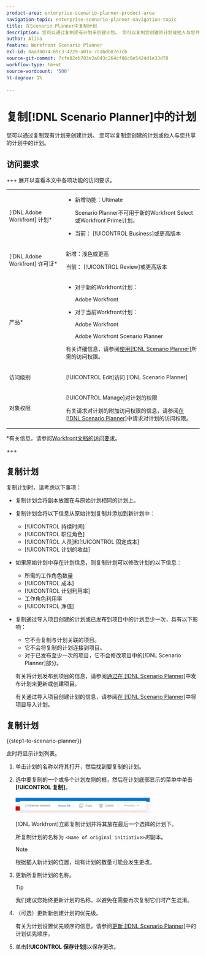 ```yaml
---
product-area: enterprise-scenario-planner-product-area
navigation-topic: enterprise-scenario-planner-navigation-topic
title: 在Scenario Planner中复制计划
description: 您可以通过复制现有计划来创建计划。 您可以复制您创建的计划或他人与您共享的计划中的计划。
author: Alina
feature: Workfront Scenario Planner
exl-id: 0aadb074-69c3-4229-a01a-7cabdb87e7cb
source-git-commit: 7cfe82eb703e2a043c264cf86c0e5424d1e33d78
workflow-type: tm+mt
source-wordcount: '500'
ht-degree: 1%

---
```


# 复制[!DNL Scenario Planner]中的计划

<!--Audited: 07/2024-->

您可以通过复制现有计划来创建计划。 您可以复制您创建的计划或他人与您共享的计划中的计划。

## 访问要求

+++ 展开以查看本文中各项功能的访问要求。

<table style="table-layout:auto"> 
 <col> 
 <col> 
 <tbody> 
  <tr> 
   <td> <p>[!DNL Adobe Workfront] 计划*</p> </td> 
   <td> <ul></li>
   <li><p>新增功能：Ultimate </p></li>
   <p>Scenario Planner不可用于新的Workfront Select或Workfront Prime计划。 </p>
   <li><p>当前： [!UICONTROL Business]或更高版本</p></ul>
   </td> 
  </tr> 
  <tr> 
   <td> <p>[!DNL Adobe Workfront] 许可证*</p> </td> 
   <td> <p>新增：浅色或更高</p> 
   <p>当前： [!UICONTROL Review]或更高版本</p> </td> 
  </tr> 
  <tr> 
   <td>产品* </td> 
   <td> <ul><li><p>对于新的Workfront计划：</p><p> Adobe Workfront</li></p>
   <li><p>对于当前Workfront计划： </p>
   <p>Adobe Workfront</p> <p>Adobe Workfront Scenario Planner</p></li></ul>

<p>有关详细信息，请参阅<a href="../scenario-planner/access-needed-to-use-sp.md" class="MCXref xref">使用[!DNL Scenario Planner]</a>所需的访问权限。 </p> </td> 
  </tr> 
  <tr data-mc-conditions=""> 
   <td>访问级别 </td> 
   <td> <p>[!UICONTROL Edit]访问 [!DNL Scenario Planner]</p> </td> 
  </tr> 
  <tr data-mc-conditions=""> 
   <td> <p>对象权限 </p> </td> 
   <td> <p>[!UICONTROL Manage]对计划的权限</p> <p>有关请求对计划的附加访问权限的信息，请参阅<a href="../scenario-planner/request-access-to-plan.md" class="MCXref xref">在[!DNL Scenario Planner]</a>中请求对计划的访问权限。</p> </td> 
  </tr> 
 </tbody> 
</table>

*有关信息，请参阅[Workfront文档的访问要求](/help/quicksilver/administration-and-setup/add-users/access-levels-and-object-permissions/access-level-requirements-in-documentation.md)。

+++

## 复制计划

复制计划时，请考虑以下事项：

* 复制计划会将副本放置在与原始计划相同的计划上。
* 复制计划会将以下信息从原始计划复制并添加到新计划中：

   * [!UICONTROL 持续时间]
   * [!UICONTROL 职位角色]
   * [!UICONTROL 人员]和[!UICONTROL 固定成本]
   * [!UICONTROL 计划的收益]

* 如果原始计划中存在计划信息，则复制计划可以修改计划的以下信息：

   * 所需的工作角色数量
   * [!UICONTROL 成本]
   * [!UICONTROL 计划利用率]
   * 工作角色利用率
   * [!UICONTROL 净值]

* 复制通过导入项目创建的计划或已发布到项目中的计划至少一次，具有以下影响：

   * 它不会复制与计划关联的项目。
   * 它不会将复制的计划连接到项目。
   * 对于已发布至少一次的项目，它不会修改项目中的[!DNL Scenario Planner]部分。

  有关将计划发布到项目的信息，请参阅[通过在 [!DNL Scenario Planner]](../scenario-planner/publish-scenarios-update-projects.md)中发布计划来更新或创建项目。

  有关通过导入项目创建计划的信息，请参阅[在 [!DNL Scenario Planner]](../scenario-planner/import-projects-to-plans.md)中将项目导入计划。

## 复制计划

{{step1-to-scenario-planner}}

此时将显示计划列表。

1. 单击计划的名称以将其打开，然后找到要复制的计划。
1. 选中要复制的一个或多个计划左侧的框，然后在计划底部显示的菜单中单击&#x200B;**[!UICONTROL 复制]**。

   ![复制计划](assets/bottom-manage-initiative-menu-350x45.png)

   [!DNL Workfront]立即复制计划并将其放在最后一个选择的计划下。

   所复制计划的名称为 `<Name of original initiative>`*的*&#x200B;副本。

   >[!NOTE]
   >
   >根据插入新计划的位置，现有计划的数量可能会发生更改。

1. 更新所复制计划的名称。

   >[!TIP]
   >
   >我们建议您始终更新计划的名称，以避免在需要再次复制它们时产生混淆。

1. （可选）更新新创建计划的优先级。

   有关为计划设置优先顺序的信息，请参阅[更新 [!DNL Scenario Planner]](../scenario-planner/prioritize-initiatives.md)中的计划优先顺序。

1. 单击&#x200B;**[!UICONTROL 保存计划]**&#x200B;以保存更改。
